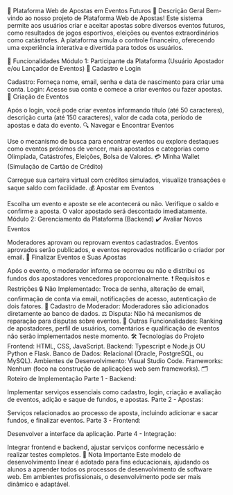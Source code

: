 🎲 Plataforma Web de Apostas em Eventos Futuros
🌟 Descrição Geral
Bem-vindo ao nosso projeto de Plataforma Web de Apostas! Este sistema permite aos usuários criar e aceitar apostas sobre diversos eventos futuros, como resultados de jogos esportivos, eleições ou eventos extraordinários como catástrofes. A plataforma simula o controle financeiro, oferecendo uma experiência interativa e divertida para todos os usuários.

🚀 Funcionalidades
Módulo 1: Participante da Plataforma (Usuário Apostador e/ou Lançador de Eventos)
🔑 Cadastro e Login

Cadastro: Forneça nome, email, senha e data de nascimento para criar uma conta.
Login: Acesse sua conta e comece a criar eventos ou fazer apostas.
📝 Criação de Eventos

Após o login, você pode criar eventos informando título (até 50 caracteres), descrição curta (até 150 caracteres), valor de cada cota, período de apostas e data do evento.
🔍 Navegar e Encontrar Eventos

Use o mecanismo de busca para encontrar eventos ou explore destaques como eventos próximos de vencer, mais apostados e categorias como Olimpíada, Catástrofes, Eleições, Bolsa de Valores.
💳 Minha Wallet (Simulação de Cartão de Crédito)

Carregue sua carteira virtual com créditos simulados, visualize transações e saque saldo com facilidade.
💰 Apostar em Eventos

Escolha um evento e aposte se ele acontecerá ou não. Verifique o saldo e confirme a aposta. O valor apostado será descontado imediatamente.
Módulo 2: Gerenciamento da Plataforma (Backend)
✔️ Avaliar Novos Eventos

Moderadores aprovam ou reprovam eventos cadastrados. Eventos aprovados serão publicados, e eventos reprovados notificarão o criador por email.
🏁 Finalizar Eventos e Suas Apostas

Após o evento, o moderador informa se ocorreu ou não e distribui os fundos dos apostadores vencedores proporcionalmente.
❗ Requisitos e Restrições
🔒 Não Implementado: Troca de senha, alteração de email, confirmação de conta via email, notificações de acesso, autenticação de dois fatores.
👤 Cadastro de Moderador: Moderadores são adicionados diretamente ao banco de dados.
⚖️ Disputa: Não há mecanismos de reparação para disputas sobre eventos.
🚫 Outras Funcionalidades: Ranking de apostadores, perfil de usuários, comentários e qualificação de eventos não serão implementados neste momento.
🛠️ Tecnologias do Projeto
Frontend: HTML, CSS, JavaScript.
Backend: Typescript e Node.js OU Python e Flask.
Banco de Dados: Relacional (Oracle, PostgreSQL, ou MySQL).
Ambientes de Desenvolvimento: Visual Studio Code.
Frameworks: Nenhum (foco na construção de aplicações web sem frameworks).
🗂️ Roteiro de Implementação
Parte 1 - Backend:

Implementar serviços essenciais como cadastro, login, criação e avaliação de eventos, adição e saque de fundos, e apostas.
Parte 2 - Apostas:

Serviços relacionados ao processo de aposta, incluindo adicionar e sacar fundos, e finalizar eventos.
Parte 3 - Frontend:

Desenvolver a interface da aplicação.
Parte 4 - Integração:

Integrar frontend e backend, ajustar serviços conforme necessário e realizar testes completos.
📝 Nota Importante
Este modelo de desenvolvimento linear é adotado para fins educacionais, ajudando os alunos a aprender todos os processos de desenvolvimento de software web. Em ambientes profissionais, o desenvolvimento pode ser mais dinâmico e adaptável.

